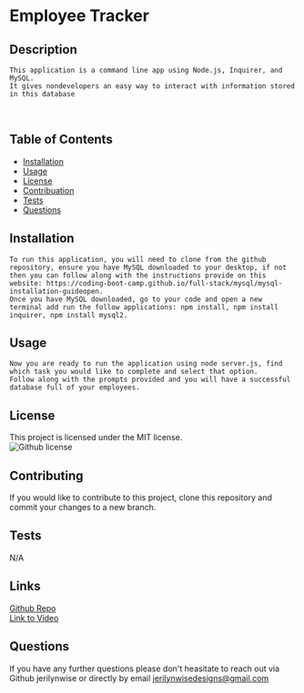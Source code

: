 # Employee Tracker
  ## Description
    This application is a command line app using Node.js, Inquirer, and MySQL. 
    It gives nondevelopers an easy way to interact with information stored in this database
    
 </br>
  
  ## Table of Contents

  * [Installation](#installation)</br>
  * [Usage](#usage)</br>
  * [License](#license)</br>
  * [Contribuation](#contributing)</br>
  * [Tests](#tests)</br>
  * [Questions](#questions)</br>

  ## Installation
    To run this application, you will need to clone from the github repository, ensure you have MySQL downloaded to your desktop, if not then you can follow along with the instructions provide on this website: https://coding-boot-camp.github.io/full-stack/mysql/mysql-installation-guideopen.
    Once you have MySQL downloaded, go to your code and open a new terminal add run the follow applications: npm install, npm install inquirer, npm install mysql2. 


  ## Usage
    Now you are ready to run the application using node server.js, find which task you would like to complete and select that option. 
    Follow along with the prompts provided and you will have a successful database full of your employees.

  ## License
  This project is licensed under the MIT license.</br>
  ![Github license](https://img.shields.io/badge/license-MIT-blue.svg)

  ## Contributing
  If you would like to contribute to this project, clone this repository and commit your changes to a new branch.

  ## Tests 
  N/A

  ## Links
  [Github Repo](https://github.com/jerilynwise/employee-tracker)
  </br>
  [Link to Video](https://drive.google.com/file/d/1OZ127nfhpDgkOC4ATO9Jl5-1DwRUxNu4/view)
  
  ## Questions 
  If you have any further questions please don't heasitate to reach out via Github jerilynwise or directly by email jerilynwisedesigns@gmail.com
 
